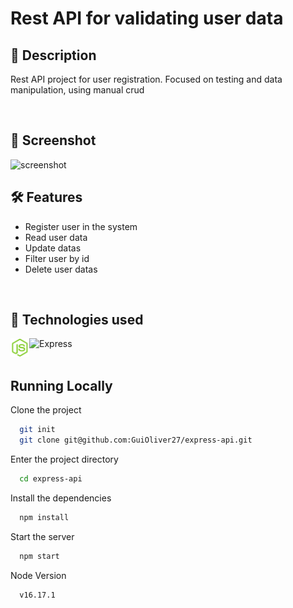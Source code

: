 # Rest API for validating user data

## 📖  Description

Rest API project for user registration. Focused on testing and data manipulation, using manual crud

<br/>

## 📸 Screenshot

![screenshot](https://github.com/GuiOliver27/express-api/assets/37091987/bbdaa70e-6b3f-467c-a29b-fdf52469208b)


## 🛠️ Features

- Register user in the system
- Read user data
- Update datas
- Filter user by id
- Delete user datas
<br/>

## 📡 Technologies used 
<div align="center"> 
<img align="left" alt="NodeJs" height="30" width="30" src="https://raw.githubusercontent.com/devicons/devicon/master/icons/nodejs/nodejs-original.svg">
<img align="left" alt="Express" src="https://img.shields.io/badge/-Express-05122A?style=flat&logo=express">

</div>
<br/><br/>

## Running Locally

Clone the project

```bash
  git init
  git clone git@github.com:GuiOliver27/express-api.git
```

Enter the project directory

```bash
  cd express-api
```

Install the dependencies

```bash
  npm install
```

Start the server

```bash
  npm start
```

Node Version

```bash
  v16.17.1
```
